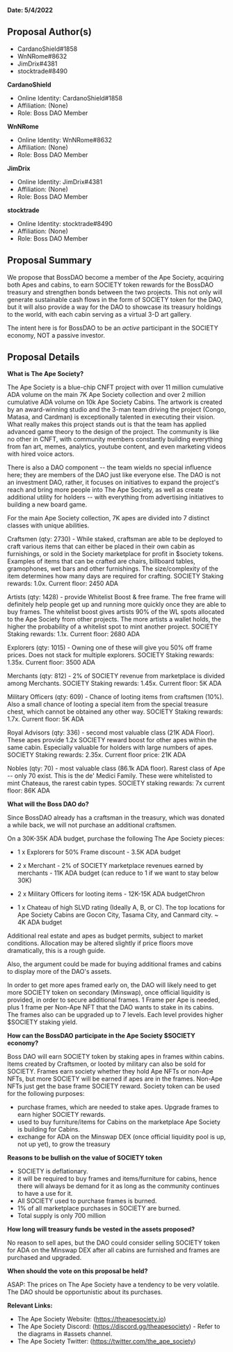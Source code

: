 **Date: 5/4/2022**

## Proposal Author(s)
* CardanoShield#1858
* WnNRome#8632
* JimDrix#4381
* stocktrade#8490

**CardanoShield**
* Online Identity: CardanoShield#1858
* Affiliation: (None)
* Role: Boss DAO Member

**WnNRome**
* Online Identity: WnNRome#8632
* Affiliation: (None)
* Role: Boss DAO Member

**JimDrix**
* Online Identity: JimDrix#4381
* Affiliation: (None)
* Role: Boss DAO Member

**stocktrade**
* Online Identity: stocktrade#8490
* Affiliation: (None)
* Role: Boss DAO Member

## Proposal Summary
We propose that BossDAO become a member of the Ape Society, acquiring both Apes and cabins, to earn SOCIETY token rewards for the BossDAO treasury and strengthen bonds between the two projects. This not only will generate sustainable cash flows in the form of SOCIETY token for the DAO, but it will also provide a way for the DAO to showcase its treasury holdings to the world, with each cabin serving as a virtual 3-D art gallery. 

The intent here is for BossDAO to be an *active* participant in the SOCIETY economy, NOT a passive investor.

## Proposal Details

**What is The Ape Society?**

The Ape Society is a blue-chip CNFT project with over 11 million cumulative ADA volume on the main 7K Ape Society collection and over 2 million cumulative ADA volume on 10k Ape Society Cabins. The artwork is created by an award-winning studio and the 3-man team driving the project (Congo, Matasa, and Cardman) is exceptionally talented in executing their vision. What really makes this project stands out is that the team has applied advanced game theory to the design of the project. The community is like no other in CNFT, with community members constantly building everything from fan art, memes, analytics, youtube content, and even marketing videos with hired voice actors.

There is also a DAO component -- the team wields no special influence here; they are members of the DAO just like everyone else. The DAO is not an investment DAO, rather, it focuses on initiatives to expand the project's reach and bring more people into The Ape Society, as well as create additional utility for holders -- with everything from advertising initiatives to building a new board game.

For the main Ape Society collection, 7K apes are divided into 7 distinct classes with unique abilities.

Craftsmen (qty: 2730) - While staked, craftsman are able to be deployed to craft various items that can either be placed in their own cabin as furnishings, or sold in the Society marketplace for profit in $society tokens.  Examples of items that can be crafted are chairs, billboard tables, gramophones, wet bars and other furnishings. The size/complexity of the item determines how many days are required for crafting.
SOCIETY Staking rewards: 1.0x.
Current floor: 2450 ADA

Artists (qty: 1428) - provide Whitelist Boost & free frame. The free frame will definitely help people get up and running more quickly once they are able to buy frames. The whitelist boost gives artists 90% of the WL spots allocated to the Ape Society from other projects. The more artists a wallet holds, the higher the probability of a whitelist spot to mint another project.
SOCIETY Staking rewards: 1.1x.
Current floor: 2680 ADA 

Explorers (qty: 1015) - Owning one of these will give you 50% off frame prices. Does not stack for multiple explorers.
SOCIETY Staking rewards: 1.35x.
Current floor: 3500 ADA 

Merchants (qty: 812) - 2% of SOCIETY revenue from marketplace is divided among Merchants.
SOCIETY Staking rewards: 1.45x.
Current floor: 5K ADA 

Military Officers (qty: 609) - Chance of looting items from craftsmen (10%).  Also a small chance of looting a special item from the special treasure chest, which cannot be obtained any other way.
SOCIETY Staking rewards: 1.7x.
Current floor: 5K ADA 

Royal Advisors (qty: 336) - second most valuable class (21K ADA Floor). These apes provide 1.2x SOCIETY reward boost for other apes within the same cabin. Especially valuable for holders with large numbers of apes.
SOCIETY Staking rewards: 2.35x.
Current floor price: 21K ADA

Nobles (qty: 70) - most valuable class (86.1k ADA floor). Rarest class of Ape -- only 70 exist. This is the de' Medici Family. These were whitelisted to mint Chateaus, the rarest cabin types.
SOCIETY staking rewards: 7x
current floor: 86K ADA

**What will the Boss DAO do?**

Since BossDAO already has a craftsman in the treasury, which was donated a while back, we will not purchase an additional craftsmen.

On a 30K-35K ADA budget, purchase the following The Ape Society pieces:

* 1 x Explorers for 50% Frame discount - 3.5K ADA budget

* 2 x Merchant - 2% of SOCIETY marketplace revenues earned by merchants - 11K ADA budget (can reduce to 1 if we want to stay below 30K)

* 2 x Military Officers for looting items - 12K-15K ADA budgetChron

* 1 x Chateau of high SLVD rating (Ideally A, B, or C). The top locations for Ape Society Cabins are Gocon City, Tasama City, and Canmard city. ~ 4K ADA budget

Additional real estate and apes as budget permits, subject to market conditions. Allocation may be altered slightly if price floors move dramatically, this is a rough guide.

Also, the argument could be made for buying additional frames and cabins to display more of the DAO's assets.

In order to get more apes framed early on, the DAO will likely need to get more SOCIETY token on secondary (Minswap), once official liquidity is provided, in order to secure additional frames. 1 Frame per Ape is needed, plus 1 frame per Non-Ape NFT that the DAO wants to stake in its cabins. The frames also can be upgraded up to 7 levels. Each level provides higher $SOCIETY staking yield.

**How can the BossDAO participate in the Ape Society $SOCIETY economy?**

Boss DAO will earn SOCIETY token by staking apes in frames within cabins. Items created by Craftsmen, or looted by military can also be sold for SOCIETY. Frames earn society whether they hold Ape NFTs or non-Ape NFTs, but more SOCIETY will be earned if apes are in the frames.  Non-Ape NFTs just get the base frame SOCIETY reward.  Society token can be used for the following purposes:

* purchase frames, which are needed to stake apes. Upgrade frames to earn higher SOCIETY rewards.
* used to buy furniture/items for Cabins on the marketplace Ape Society is building for Cabins.
* exchange for ADA on the Minswap DEX (once official liquidity pool is up, not up yet), to grow the treasury

**Reasons to be bullish on the value of SOCIETY token**
* SOCIETY is deflationary. 
* it will be required to buy frames and items/furniture for cabins, hence there will always be demand for it as long as the community continues to have a use for it.
* All SOCIETY used to purchase frames is burned.
* 1% of all marketplace purchases in SOCIETY are burned.
* Total supply is only 700 million

**How long will treasury funds be vested in the assets proposed?**

No reason to sell apes, but the DAO could consider selling SOCIETY token for ADA on the Minswap DEX after all cabins are furnished and frames are purchased and upgraded.

**When should the vote on this proposal be held?**

ASAP: The prices on The Ape Society have a tendency to be very volatile.  The DAO should be opportunistic about its purchases.

**Relevant Links:**
* The Ape Society Website: (https://theapesociety.io)
* The Ape Society Discord: (https://discord.gg/theapesociety) - Refer to the diagrams in #assets channel.
* The Ape Society Twitter: (https://twitter.com/the_ape_society)
